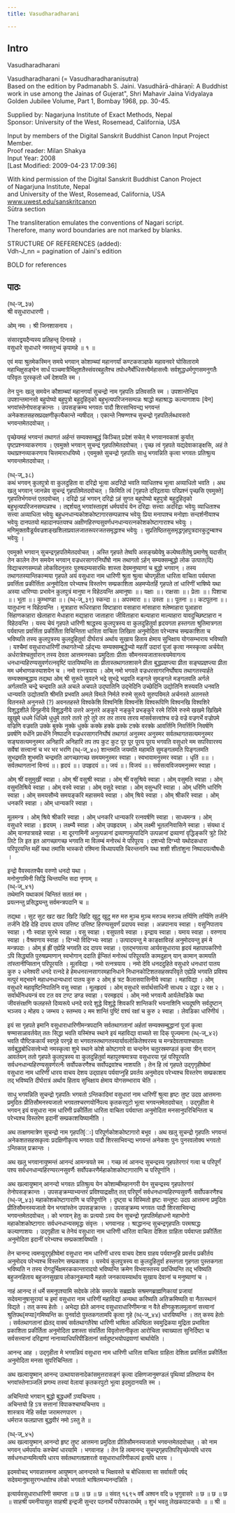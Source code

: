 ```yaml
---
title: Vasudharadharani

---
```

## Intro
  
  
  
  
 Vasudharadharani   
  
  
  
  
Vasudharadharani (= Vasudharadharanisutra)  
Based on the edition by Padmanabh S. Jaini. Vasudhārā-dhāraṇī: A Buddhist work in use among the Jainas of Gujerat", Shri Mahavir Jaina Vidyalaya Golden Jubilee Volume, Part 1, Bombay 1968, pp. 30-45.   
  
Supplied by: Nagarjuna Institute of Exact Methods, Nepal  
Sponsor: University of the West, Rosemead, California, USA  
  
  
Input by members of the Digital Sanskrit Buddhist Canon Input Project Member.  
Proof reader: Milan Shakya  
Input Year: 2008  
[Last Modified: 2009-04-23 17:09:36]  
  
With kind permission of the Digital Sanskrit Buddhist Canon Project  
of Nagarjuna Institute, Nepal  
and University of the West, Rosemead, California, USA  
www.uwest.edu/sanskritcanon  
Sūtra section  
  
  
The transliteration emulates the conventions of Nagari script.  
Therefore, many word boundaries are not marked by blanks.  
  
  
  
STRUCTURE OF REFERENCES (added):  
Vdh-J_nn = pagination of Jaini's edition  
  
BOLD for references  
  
  
  
  


## पाठः
  
  
  
  
  
  
  
(व्ध्-ज्_३७)  
श्री वसुधाराधारणी ।  
  
ओम् नमः । श्री जिनशासनाय ।  
  
संसारद्वयदैन्यस्य प्रतिहन्तृ दिनावहे ।  
वसुधारे सुधाधारे नमस्तुभ्यं कृपामहे ॥ १ ॥  
  
एवं मया श्रुतमेकस्मिन् समये भगवान् कोशाम्ब्यां महानगर्यां कण्टकसञ्ज्ञके महावनवरे घोसितारामे महाभिक्षुसङ्घेन सार्धं पञ्चमात्रैर्भिक्षुशतैस्संवरबहुलैश्च तपोधनैर्बोधिसत्त्वैर्महासत्त्वैः सर्वशुद्धधर्मगुणसमनुगतैः परिवृतः पुरस्कृतो धर्मं देशयति स्म ।  
  
तेन पुनः खलु समयेन कौशाम्ब्यां महानगर्यां सुचन्द्रो नाम गृहपतिः प्रतिवसति स्म । उपशान्तेन्द्रिय उपशान्तमानसो बहुपोष्यो बहुपुत्रो बहुदुहितृको बहुभृत्यपरिजनसम्पन्नः श्राद्धो महाश्राद्धः कल्याणाशयः [येन] भगवांस्तेनोपसङ्क्रान्तः । उपसङ्क्रम्य भगवतः पादौ शिरसाभिवन्द्य भगवन्तं अनेकशतसहस्रप्रदक्षणीकृत्यैकान्ते न्यषीदत् । एकान्ते निषण्णश्च सुचन्द्रो गृहपतिर्लब्धावसरो भगवन्तमेतदवोचत् ।  
  
पृच्छेयमहं भगवन्तं तथागतं अर्हन्तं सम्यक्सम्बुद्धं किञ्चित् प्रदेशं सचेत् मे भगवानवकाशं कुर्यात् पृष्टप्रश्नव्याकरणाय । एवमुक्ते भगवान् सुचन्द्रं गृहपतिमेतदवोचत् । पृच्छ त्वं गृहपते यद्यदेवाकाङ्क्षसि, अहं ते यथाप्रश्नव्याकरणाय चित्तमाराधयिष्ये । एवमुक्ते सुचन्द्रो गृहपतिः साधु भगवन्निति कृत्वा भगवतः प्रतिश्रुत्य भगवन्तमेतदवोचत् ।  
  
(व्ध्-ज्_३८)  
कथं भगवन् कुलपुत्रो वा कुलदुहिता वा दरिद्रो भूत्वा अदरिद्रो भवति व्याधितश्च भूत्वा अव्याधितो भवति । अथ खलु भगवान् जानन्नेव सुचन्द्रं गृहपतिमेतदवोचत् । किमिति त्वं [गृहपते दरिद्रतायाः परिप्रश्नं पृच्छसि एवमुक्ते] गृहपतिर्भगवन्तं एतदवोचत् । दरिद्रो ऽहं भगवन् दरिद्रो ऽहं सुगत बहुपोष्यो बहुपुत्रो बहुदुहितृको बहुभृत्यपरिजनसम्पन्नश्च । तद्दर्शयतु भगवांस्तादृशं धर्मपर्यायं येन दरिद्राः सत्त्वाः अदरिद्राः भवेयुः व्याधिताश्च सत्त्वा अव्याधिता भवेयुः बहुधनधान्यकोशकोष्टागारसम्पन्नाश्च भवेयुः प्रिया मनापाश्च मनोज्ञाः सन्दर्शनीयाश्च भवेयुः दानपतयो महादानपतयश्च अक्षीणहिरण्यसुवर्णधनधान्यरत्नकोशकोष्टागाराश्च भवेयुः । मणिमुक्तावैडूर्यवज्रशङ्खशिलाप्रवालजातरूपरजतसमृद्धाश्च भवेयुः । सुप्रतिष्ठितसुसमृद्धगृहपुत्रदारकुटुम्बाश्च भवेयुः ।  
  
एवमुक्ते भगवान् सुचन्द्रगृहपतिमेतदवोचत् । अस्ति गृहपते तेष्वपि असङ्ख्येयेषु कल्पेष्वतीतेषु प्रमाणेषु यदासीत् तेन कालेन तेन समयेन भगवान् वज्रधरसागरनिर्घोषो नाम तथागतो ऽर्हन् सम्यक्सम्बुद्धो लोक उत्पात(दि) विद्याचरणसम्पन्नो लोकविदनुत्तरः पुरुषदम्यसारथिः शास्ता देवमनुष्याणां च बुद्धो भगवान् । तस्य तथागतस्यान्तिकान्मया गृहपते अयं वसुधारा नाम धारिणी श्रुता श्रुत्वा चोपगृहीता धारिता वाचिता पर्यवाप्ता प्रवर्त्तिता प्रकीर्त्तिता अनुमोदिता परेभ्यश्च विस्तरेण सम्प्रकाशिता अहमप्येतर्हि गृहपते तां धारिणीं भाषिष्ये यथा अस्या धारिण्याः प्रभावेन कुलपुत्रं मानुषा न विहेठयन्ति अमानुषाः ॥। यक्षाः ॥। राक्षसाः ॥। प्रेताः ॥। पिशाचा ॥। भूता ॥। कुम्भाण्डा ॥। (व्ध्-ज्_३९) स्कन्दा ॥। अपस्मारा ॥। उस्ता ॥। पूतना ॥। कटपूतना ॥। यातुधाना न विहेठयन्ति । मूत्राहारा रूधिराहारा विष्टाहारा वसाहारा मांसाहारा श्लेष्माहारा पूआहारा सिंहाणकाहारा खेलाहारा मेधाहारा मद्याहारा जाताहारा जीविताहारा बल्याहारा माल्याहारा यावदुच्छिष्टाहारा न विहेठयन्ति । यस्य चेयं गृहपते धारिणी श्राद्धस्य कुलपुत्रस्य वा कुलदुहितुर्वा हृदयगता हस्तगता श्रुतिमात्रगता पर्यवाप्ता प्रवर्त्तिता प्रकीर्तिता विचिन्तिता धारिता वाचिता लिखिता अनुमोदिता परेभ्यश्च सम्प्रकाशिता च भविष्यति तस्य कुलपुत्रस्य कुलदुहितुर्वा दीर्घरात्रं अर्थाय सुखाय हिताय क्षेमाय सुभिक्षाय योगसम्भाराय भविष्यति । यश्चैमां वसुधाराधारिणीं तथागतेभ्यो ऽर्हद्भ्यः सम्यक्सम्बुद्धेभ्यो महतीं उदारां पूजां कृत्वा नमस्कृत्वा अर्चयेत् अर्धरात्रेश्चतुर्वारान् तस्य देवता आत्तमनस्काः प्रमुदिताः प्रीताः सौमनस्यजातास्त्वयमेवागत्य धनधान्यहिरण्यसुवर्णरत्नवृष्टिं पातयिष्यन्ति ताः प्रीतास्तथागतशासने प्रीता बुद्धप्रज्ञप्त्या प्रीता सङ्घप्रज्ञप्त्या प्रीता मम धर्मभाणकस्याशयेन च । नमो रत्नत्रयाय । ओम् नमो भगवते वज्रधरसागरनिर्घोषाय तथागतस्यार्हते सम्यक्सम्बुद्धाय तद्यथा ओम् श्री सुरूपे सुवदने भद्रे सुभद्रे भद्रवति मङ्गले सुमङ्गले मङ्गलवति अर्गले अर्गलवति चन्द्रे चन्द्रवति अले अचले अचपले उद्घातिनि उद्भेदिनि उच्छेदिनि उद्योतिनि शस्यवति धनवति धान्यवति उद्योतवति श्रीमति प्रभवति अमले विमले निर्मले रुरुमे सुरूपे सुरुपविमले अर्चनस्ते अतनस्ते वितनस्ते अनुनस्ते (?) अवनतहस्ते विश्वकेशि विश्वनिशि विश्वनंशि विश्वरूपिणि विश्वनखि विश्वशिरे विशुद्धशीले विगूहनीये विशुद्धनीये उत्तरे अनुत्तरे अङ्कुरे नङ्कुरे प्रभङ्कुरे ररमे रिरिमे रुरुमे खखमे खिखिमे खुखुमे धधमे धिधिमे धुधुमे ततरे ततरे तुरे तुरे तर तर तारय तारय मांसर्वसत्त्वांश्च वज्रे वज्रे वज्रगर्भे वज्रोपमे वज्रिणि वज्रवति उक्के बुक्के नुक्के धुक्के कक्के हक्के ढक्के टक्के वरक्के आवर्त्तिनि निवर्त्तिनि निवर्षणि प्रवर्षणि वर्धनि प्रवर्धनि निष्पादनि वज्रधरसागरनिर्घोषं तथागतं अनुस्मर अनुस्मर सर्वतथागतसत्यमनुस्मर सङ्घसत्यमनुस्मर अनिहारि अनिहारि तप तप कुट कुट पूर पूर पूरय पूरय भगवति वसुधारे मम सपरिवारस्य सर्वेषां सत्त्वानां च भर भर भरणि (व्ध्-ज्_४०) शान्तमति जयमति महामति सुमङ्गलमति पिङ्गलमति सुभद्रमति शुभमति चन्द्रमति आगच्छागच्छ समयमनुस्मर स्वाहा । स्वभावामनुस्मर स्वाहा । धृतिं ॥॥ । सर्वतथागतानां विनयं ॥। हृदयं ॥। उपहृदयं ॥। जयं ॥। विजयं ॥। सर्वसत्वविजयमनुस्मर स्वाहा ।  
  
ओम् श्रीं वसुमुखीं स्वाहा । ओम् श्रीं वसुश्री स्वाहा । ओम् श्रीं वसुश्रिये स्वाहा । ओम् वसुमति स्वाहा । ओम् वसुमतिश्रिये स्वाहा । ओम् वस्वे स्वाहा । ओम् वसुदे स्वाहा । ओम् वसुन्धरि स्वाहा । ओम् धरिणि धारिणि स्वाहा । ओम् समयसौम्ये समयङ्करि महासमये स्वाहा । ओम् श्रिये स्वाहा । ओम् श्रीकरि स्वाहा । ओम् धनकरि स्वाहा । ओम् धान्यकरि स्वाहा ।  
  
मूलमन्त्र । ओम् श्रिये श्रीकरि स्वाहा । ओम् धनकरि धान्यकरि रत्नवर्षणि स्वाहा । साध्यमन्त्र । ओम् वसुधारे स्वाहा । हृदयम् । लक्ष्म्यै स्वाहा । ओम् उपहृदयम् । ओम् लक्ष्मी भूतलनिवासिने स्वाहा । संयथा दं ओम् यानपात्रावहे स्वाहा । मा दूरगामिनी अनुत्पन्नानां द्रव्याणामुत्पादिनि उत्पन्नानां द्रव्याणां वृद्धिङ्करि त्रुटे लिटे लिटे लि इत इत आगच्छागच्छ भगवति मा विलम्बं मनोरथं मे परिपूरय । दशभ्यो दिग्भ्यो यथोदकधारा परिपूरयन्ति महीं यथा तमांसि भास्करो रश्मिना विध्यापयति चिरन्तनानि यथा शशी शीतांशुना निष्पादयत्यौषधीः ।  
  
इन्द्रो वैवस्वतश्चैव वरुणो धनदो यथा ।  
मनोनुगामिनी सिद्धिं चिन्तयन्ति सदा नृणाम् ॥  
(व्ध्-ज्_४१)  
तथेमानि यथाकामं चिन्तितं सततं मम ।  
प्रयत्नन्तु प्रसिद्ध्यन्तु सर्वमन्त्रपदानि च ॥  
  
तद्यथा । सुट सुट खट खट खिटि खिटि खुटु खुटु मरु मरु मुञ्च मुञ्च मरुञ्च मरुञ्च तर्प्पिणि तर्प्पिणि तर्जनि तर्जनि देहि देहि दापय दापय उत्तिष्ट उत्तिष्ट हिरण्यसुवर्णं प्रदापय स्वाहा । अन्नपानाय स्वाहा । वसुनिपाताय स्वाहा । गौः स्वाहा सुरभे स्वाहा । वसु स्वाहा । वसुपतये स्वाहा । इन्द्राय स्वाहा । यमाय स्वाहा । वरुणाय स्वाहा । वैश्रवणाय स्वाहा । दिग्भ्यो विदिग्भ्यः स्वाहा । उत्पादयन्तु मे काङ्क्षाविरहं अनुमोदयन्तु इमं मे मन्त्रपदाः । ओम् ह्रं ह्रीं एह्येहि भगवति दद दापय स्वाहा । एतद्भगवत्या आर्यवसुधाराया हृदयं महापापकरिणो ऽपि सिद्ध्यति पुरुषप्रमाणान् स्वभोगान् ददाति ईप्सितं मनोरथं परिपूरयति कामदुहान् यान् कामान् कामयति तांस्तानीप्सितान् परिपूरयति । मूलविद्या । नमो रत्नत्रयाय । नमो देवि धनददुहिते वसुधारे धनधारां पातय कुरु २ धनेश्वरी धनदे रत्नदे हे हेमधनरत्नसागरमहानिधाने निधानकोटिशतसहस्रपरिवृते एह्येहि भगवति प्रविश्य मत्पुरं मद्भवने महाधनधान्यधारां पातय कुरु २ ओम् ह्रं त्रट कैलासवासिनीये स्वाहा । महाविद्या । ओम् वसुधारे महावृष्टिनिपातिनि वसु स्वाहा । मूलहृदयं । ओम् वसुधारे सर्वार्थसाधिनी साधय २ उद्धर २ रक्ष २ । सर्वार्थनिधयन्त्रं वव टत वव टण्ट डण्ड स्वाहा । परमहृदयं । ओम् नमो भगवत्यै आर्यलेवडिके यथा जीवसंरक्षणि फलहस्ते दिव्यरूपे धनदे वरदे शुद्धे विशुद्धे शिवकरि शान्तिकरि भयनाशिनि भयदूषणि सर्वदुष्टान् भञ्जय २ मोहय २ जम्भय २ स्तम्भय २ मम शान्तिं पुष्टिं वश्यं रक्षां च कुरु २ स्वाहा । लेवडिका धारिणीयं ।  
  
इयं सा गृहपते इमानि वसुधाराधारिणीमन्त्रपदानि सर्वतथागतानां अर्हतां सम्यक्सम्बुद्धानां पूजां कृत्वा षण्मासान्नावर्तयेत् ततः सिद्धा भवति यस्मिंश्च स्थाने इयं महाविद्या वाच्यते सा दिक् पूज्यमाना (व्ध्-ज्_४२) भवति पौष्टिककार्यं स्वगृहे परगृहे वा भगवतस्तथागतस्यार्यावलोकितेश्वरस्य च मन्त्रदेवतायाश्चाग्रतः सर्वबुद्धबोधिसत्त्वेभ्यो नमस्कृत्वा शुभे स्थाने कोशे कोष्टागारे वा चन्दनेन चतुरस्रमण्डलं कृत्वा त्रीन् वारान् आवर्तयन् ततो गृहपते कुलपुत्रस्य वा कुलदुहितुर्वा महापुरुषमात्रया वसुधारया गृहं परिपूरयति सर्वधनधान्यहिरण्यसुवर्णरत्नैः सर्वोपकरणैश्च सर्वोपद्रवांश्च नाशयति । तेन हि त्वं गृहपते उद्गृगृहीष्वेमां वसुधारा नाम धारिणीं धारय वाचय देशय उद्ग्राहय पर्यवाप्नुहि प्रवर्तय अनुमोदय परेभ्यश्च विस्तरेण सम्प्रकाशय तद् भविष्यति दीर्घरात्रं अर्थाय हिताय सुभिक्षाय क्षेमाय योगसम्भाराय चेति ।  
  
साधु भगवन्निति सुचन्द्रो गृहपतिः भगवतो ऽन्तिकादिमां वसुधारां नाम धारिणीं श्रुत्वा हृष्टः तुष्ट उदग्र आत्तमनाः प्रमुदितः प्रीतिसौमनस्यजातो भगवतश्चरणयोर्निपत्य कृतकरपुटो भूत्वा भगवन्तमेतदवोचत् । उद्गृहीता मे भगवन् इयं वसुधारा नाम धारिणी प्रकीर्तिता धारिता वाचिता पर्यवाप्ता अनुमोदिता मनसानुपरिचिन्तिता च परेभ्यश्च विस्तरेण इदानीं सम्प्रकाशयिष्यामीति ।  
  
अथ तत्क्षणमात्रेण सुचन्द्रो नाम गृहपति[ः] परिपूर्णकोशकोष्टागारो बभूव । अथ खलु सुचन्द्रो गृहपतिः भगवन्तं अनेकशतसहस्रकृत्वः प्रदक्षिणीकृत्य भगवतः पादौ शिरसाभिवन्द्य भगवन्तं अनेकशः पुनः पुनरवलोक्य भगवतो ऽन्तिकात् प्रक्रान्तः ।  
  
अथ खलु भगवानायुष्मन्तं आनन्दं आमन्त्रयते स्म । गच्छ त्वं आनन्द सुचन्द्रस्य गृहपतेरगारं गत्वा च परिपूर्णं पश्य सर्वधनधान्यहिरण्यरत्नसुवर्णैः सर्वोपकरणैर्महाकोशकोष्टागाराणि च परिपूर्णानि ।  
  
अथ खल्वायुष्मान् आनन्दो भगवतः प्रतिश्रुत्य येन कोशाम्बीमहानगरी येन सुचन्द्रस्य गृहपतेरगारं तेनोपसङ्क्रान्तः । उपसङ्क्रम्याभ्यन्तरं प्रविश्याद्राक्षीत् तत् परिपूर्णं सर्वधनधान्यहिरण्यसुवर्णैः सर्वोपकरणैश्च (व्ध्-ज्_४३) महाकोशकोष्टागाराणि च परिपूर्णानि । दृष्ट्वा च विस्मितो हृष्टः सन्तुष्टः उदग्र आत्तमना प्रमुदितः प्रीतिसौमनस्यजातो येन भगवांस्तेन उपसङ्क्रान्तः । उपसङ्क्रम्य भगवतः पादौ शिरसाभिवन्द्य भगवन्तमेतदवोचत् । को भगवन् हेतुः कः प्रत्ययो ऽस्य येन सुचन्द्रो गृहपतिर्महाधनो महाभोगो महाकोशकोष्टागारः सर्वधनधान्यसमृद्धः संवृत्तः । भगवानाह । श्राद्धानन्द सुचन्द्रगृहपतिः परमश्राद्धः कल्याणाशयः । उद्गृहीता च तेनेयं वसुधारा नाम धारिणी धारिता वाचिता देशिता ग्राहिता पर्यवाप्ता प्रकीर्तिता अनुमोदिता इदानीं परेभ्यश्च सम्प्रकाशयिष्यति ।  
  
तेन चानन्द त्वमप्युद्गृहीष्वेमां वसुधारा नाम धारिणीं धारय वाचय देशय ग्राहय पर्यवाप्नुहि प्रवर्त्तय प्रकीर्तय अनुमोदय परेभ्यश्च विस्तरेण सम्प्रकाशय । यस्येयं कुलपुत्रस्य वा कुलदुहितुर्वा हस्तगता गृहगता पुस्तकगता भविष्यति न तस्य रोगदुर्भिक्षमरककान्तारादयो भविष्यन्ति क्रमेण विभवास्तस्य प्रवर्धिष्यन्ति तद् भविष्यति बहुजनहिताय बहुजनसुखाय लोकानुकम्पायै महतो जनकायस्यार्थाय सुखाय देवानां च मनुष्याणां च ।  
  
नाहं आनन्द तं धर्मे समनुपश्यामि सदेवके लोके समारके सब्रह्मके सश्रमणब्राह्मणिकायां प्रजायां सदेवमानुषासुरायां च इमां वसुधारा नाम धारिणीं महाविद्यां अन्यथा करिष्यति अतिक्रमिष्यति वा नैतत्स्थानं विद्यते । तत् कस्य हेतोः । अभेद्या ह्येते आनन्द वसुधाराधारिणीमन्त्रा न वैते क्षीणकुशलमूलानां सत्त्वानां श्रुतिपथ[मप्या]गमिष्यन्ति कः पुनर्वादो पुस्तकगतामपि कृत्वा गृहे (व्ध्-ज्_४४) धारयिष्यन्ति । तत् कस्य हेतोः । सर्वतथागतानां ह्येतद् वाक्यं सर्वतथागतैरेषा धारिणी भाषिता अधिष्ठिता स्वमुद्रिकया मुद्रिता प्रभाविता प्रकाशिता प्रकीर्तिता अनुमोदिता प्रशस्ता संवर्तिता विवृतोत्तानीकृता आरोचिता स्वाख्याता सुनिर्दिष्टा च सर्वसत्त्वानां दरिद्राणां नानाव्याधिपरिपीडितानां सर्वदुष्टभयोपद्रवाणां चार्थायेति ।  
  
आनन्द आह । उद्गृहीता मे भगवन्नियं वसुधारा नाम धारिणी धारिता वाचिता ग्राहिता देशिता प्रवर्त्तिता प्रकीर्तिता अनुमोदिता मनसा सुपरिचिन्तिता ।  
  
अथ खल्वायुष्मान् आनन्द उत्थायासनादेकांसमुत्तरासङ्गं कृत्वा दक्षिणजानुमण्डलं पृथिव्यां प्रतिष्ठाप्य येन भगवांस्तेनाञ्जलिं प्रणम्य तस्यां वेलायां कृतकरपुटो भूत्वा इदमुदानयति स्म ।  
  
अचिन्तियो भगवान् बुद्धो बुद्धधर्मो ऽप्यचिन्तय ।  
अचिन्तयो हि ऽत्र सत्तानां विपाकश्चाप्यचिन्तय ॥  
शास्त्राय नेहि सर्वज्ञ जरामरणपारग ।  
धर्मराज फलप्राप्ता बुद्धवीरं नमो ऽस्तु ते ॥  
  
(व्ध्-ज्_४५)  
अथ खल्वायुष्मान् आनन्दो हृष्ट तुष्ट आत्तमना प्रमुदिता प्रीतिसौमनस्यजातो भगवन्तमेतदवोचत् । को नाम भगवन् धर्मपर्यायः कश्चेमां धारयामि । भगवानाह । तेन हि त्वमानन्द सुचन्द्रगृहपतिपरिपृच्छेत्यपि धारय सर्वधनधान्यमित्यपि धारय सर्वतथागतप्रशरतो वसुधाराधारिणीकल्पं इत्यपि धारय ।  
  
इदमवोचद् भगवन्नात्तमना आयुष्मान् आनन्दस्ते च भिक्षवस्ते च बोधिसत्वा सा सर्वावती पर्षद् सदेवमानुषासुरगन्धर्वाश्च लोको भगवतो भाषितमभ्यनन्दन्निति ।  
  
इत्यार्यवसुधाराधारिणी समाप्ता ॥ छ ॥ छ ॥ छ ॥ संवत् १६९५ वर्षे अश्वन वदि ७ भृगुवासरे ॥ छ ॥ छ ॥ छ ॥ साहश्री पमनीयासुत साहश्री इन्द्रजी सुन्दर पठनार्थे परोपकारार्थम् ॥ शुभं भवतु लेखकपाटकयोः ॥ ॥ श्री ॥  
  
  
  

